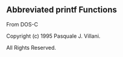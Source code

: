 Abbreviated printf Functions
----------------------------

From DOS-C

Copyright (c) 1995 Pasquale J. Villani.

All Rights Reserved.
